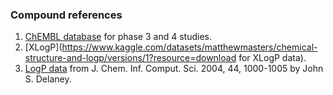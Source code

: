 ### Compound references

1. [ChEMBL database](https://www.ebi.ac.uk/chembl/) for phase 3 and 4 studies.
2. [XLogP](https://www.kaggle.com/datasets/matthewmasters/chemical-structure-and-logp/versions/1?resource=download for XLogP data).
3. [LogP data](https://www.moreisdifferent.com/assets/DIY_drug_discovery/Delaney_paper.pdf) from J. Chem. Inf. Comput. Sci. 2004, 44, 1000-1005 by John S. Delaney.

